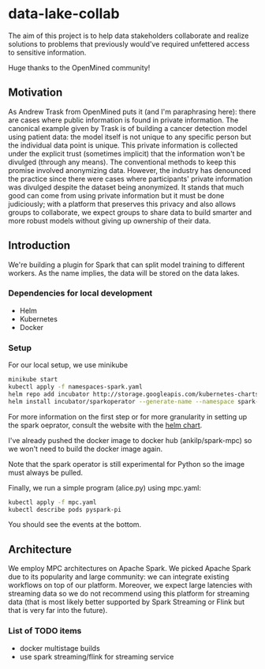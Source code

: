 # data-lake-collab

The aim of this project is to help data stakeholders collaborate and realize solutions to problems that previously would've required unfettered access to sensitive information.

Huge thanks to the OpenMined community!

## Motivation

As Andrew Trask from OpenMined puts it (and I'm paraphrasing here): there are cases where public information is found in private information. The canonical example given by Trask is of building a cancer detection model using patient data: the model itself is not unique to any specific person but the individual data point is unique. This private information is collected under the explicit trust (sometimes implicit) that the information won't be divulged (through any means). The conventional methods to keep this promise involved anonymizing data. However, the industry has denounced the practice since there were cases where participants' private information was divulged despite the dataset being anonymized. It stands that much good can come from using private information but it must be done judiciously; with a platform that preserves this privacy and also allows groups to collaborate, we expect groups to share data to build smarter and more robust models without giving up ownership of their data. 

## Introduction

We're building a plugin for Spark that can split model training to different workers. As the name implies, the data will be stored on the data lakes.

### Dependencies for local development

* Helm
* Kubernetes
* Docker

### Setup
For our local setup, we use minikube

```sh
minikube start
kubectl apply -f namespaces-spark.yaml
helm repo add incubator http://storage.googleapis.com/kubernetes-charts-incubator
helm install incubator/sparkoperator --generate-name --namespace spark-operator --set sparkJobNamespace=default

```
For more information on the first step or for more granularity in setting up the spark oeprator, consult the website with the [helm chart](https://github.com/helm/charts/tree/master/incubator/sparkoperator).

I've already pushed the docker image to docker hub (ankilp/spark-mpc) so we won't need to build the docker image again.

Note that the spark operator is still experimental for Python so the image must always be pulled.

Finally, we run a simple program (alice.py) using mpc.yaml:

```sh
kubectl apply -f mpc.yaml
kubectl describe pods pyspark-pi 
```

You should see the events at the bottom.

## Architecture

We employ MPC architectures on Apache Spark. We picked Apache Spark due to its popularity and large community: we can integrate existing workflows on top of our platform. Moreover, we expect large latencies with streaming data so we do not recommend using this platform for streaming data (that is most likely better supported by Spark Streaming or Flink but that is very far into the future).





### List of TODO items

* docker multistage builds
* use spark streaming/flink for streaming service

